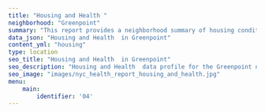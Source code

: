 ```yaml
---
title: "Housing and Health "
neighborhood: "Greenpoint"
summary: "This report provides a neighborhood summary of housing conditions and related health outcomes. It also describes population characteristics that can increase vulnerability to housing hazards."
data_json: "Housing and Health  in Greenpoint"
content_yml: "housing"
type: location
seo_title: "Housing and Health  in Greenpoint"
seo_description: "Housing and Health  data profile for the Greenpoint neighborhood of NYC."
seo_image: "images/nyc_health_report_housing_and_health.jpg"
menu:
    main:
        identifier: '04'
---
```

